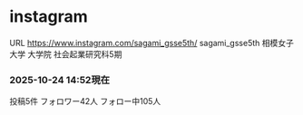 instagram
===

URL
https://www.instagram.com/sagami_gsse5th/
sagami_gsse5th
相模女子大学 大学院 社会起業研究科5期

### 2025-10-24 14:52現在
投稿5件
フォロワー42人
フォロー中105人
